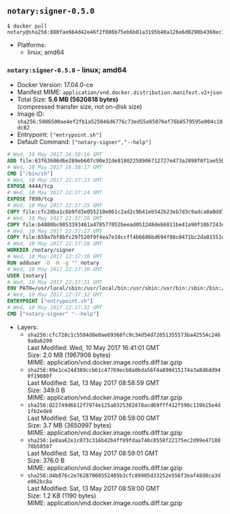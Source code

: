 ## `notary:signer-0.5.0`

```console
$ docker pull notary@sha256:880fae664d42e46f2f086b75eb6b81a3195b40a126e6d0290b4360ec14391cc9
```

-	Platforms:
	-	linux; amd64

### `notary:signer-0.5.0` - linux; amd64

-	Docker Version: 17.04.0-ce
-	Manifest MIME: `application/vnd.docker.distribution.manifest.v2+json`
-	Total Size: **5.6 MB (5620818 bytes)**  
	(compressed transfer size, not on-disk size)
-	Image ID: `sha256:5906500ae4ef2fb1a525046d6776c73ed55e85076ef76b8579595e004c10dc82`
-	Entrypoint: `["entrypoint.sh"]`
-	Default Command: `["notary-signer","--help"]`

```dockerfile
# Wed, 10 May 2017 16:38:16 GMT
ADD file:63f63606d6e289eb607c90e31de81802258906712727e473a2898f0f1ae55bb5 in / 
# Wed, 10 May 2017 16:38:17 GMT
CMD ["/bin/sh"]
# Wed, 10 May 2017 22:37:23 GMT
EXPOSE 4444/tcp
# Wed, 10 May 2017 22:37:24 GMT
EXPOSE 7899/tcp
# Wed, 10 May 2017 22:37:25 GMT
COPY file:cfc28ba1c6b9fd3e055210e061c2ad2c9b41eb542b23eb7d3c9adca0a0dd775d in /notary/signer/ 
# Wed, 10 May 2017 22:37:26 GMT
COPY file:b4880bc0053393461a478577052beead051248deb6011be41a90f10b7243c4a0 in /notary/signer/ 
# Wed, 10 May 2017 22:37:27 GMT
COPY file:659a7bf8bfc297520f9f4ea7e10ccff4b6686bd694f08c0471bc2da01551deb8 in /notary/signer/ 
# Wed, 10 May 2017 22:37:28 GMT
WORKDIR /notary/signer
# Wed, 10 May 2017 22:37:30 GMT
RUN adduser -D -H -g "" notary
# Wed, 10 May 2017 22:37:30 GMT
USER [notary]
# Wed, 10 May 2017 22:37:31 GMT
ENV PATH=/usr/local/sbin:/usr/local/bin:/usr/sbin:/usr/bin:/sbin:/bin:/notary/signer
# Wed, 10 May 2017 22:37:32 GMT
ENTRYPOINT ["entrypoint.sh"]
# Wed, 10 May 2017 22:37:32 GMT
CMD ["notary-signer" "--help"]
```

-	Layers:
	-	`sha256:cfc728c1c5584d8e0ae69368fc9c34d54d72651355573ba42554c2469a0a6299`  
		Last Modified: Wed, 10 May 2017 16:41:01 GMT  
		Size: 2.0 MB (1967906 bytes)  
		MIME: application/vnd.docker.image.rootfs.diff.tar.gzip
	-	`sha256:89e1ce24d389ccb61c47769ecb8a0bda56f4a890d15174a3a8d6dd940f19080f`  
		Last Modified: Sat, 13 May 2017 08:58:59 GMT  
		Size: 349.0 B  
		MIME: application/vnd.docker.image.rootfs.diff.tar.gzip
	-	`sha256:022749d6b12f7974e125a0325382878acd69fff412f598c139b15e4d1fb2ede8`  
		Last Modified: Sat, 13 May 2017 08:59:00 GMT  
		Size: 3.7 MB (3650997 bytes)  
		MIME: application/vnd.docker.image.rootfs.diff.tar.gzip
	-	`sha256:1e8aa62e1c073c316b42b4ff89fdaa740c8558f22175ec2d99e4718078b50507`  
		Last Modified: Sat, 13 May 2017 08:59:01 GMT  
		Size: 376.0 B  
		MIME: application/vnd.docker.image.rootfs.diff.tar.gzip
	-	`sha256:d4b876c2e76287008552405b3cfc89905d33252e556f3eaf48d8ca3de062bc8a`  
		Last Modified: Sat, 13 May 2017 08:59:00 GMT  
		Size: 1.2 KB (1190 bytes)  
		MIME: application/vnd.docker.image.rootfs.diff.tar.gzip

